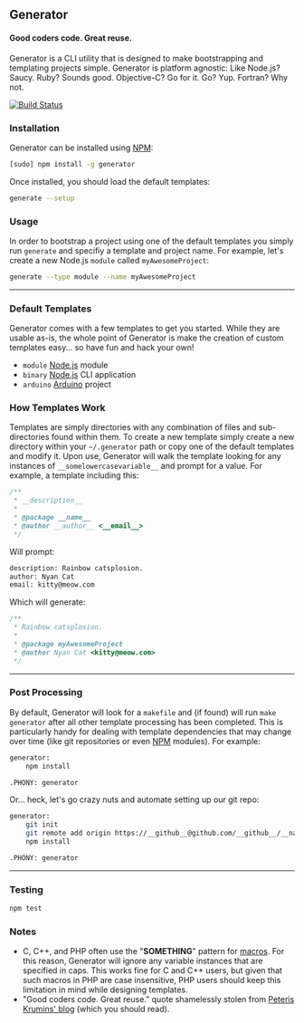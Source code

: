 ## Generator
#### Good coders code. Great reuse.
Generator is a CLI utility that is designed to make bootstrapping and templating projects simple. Generator is platform agnostic: Like Node.js? Saucy. Ruby? Sounds good. Objective-C? Go for it. Go? Yup. Fortran? Why not.

[![Build Status](https://secure.travis-ci.org/thisandagain/generator.png)](http://travis-ci.org/thisandagain/generator)

### Installation
Generator can be installed using [NPM](https://npmjs.org/):
```bash
[sudo] npm install -g generator
```

Once installed, you should load the default templates:
```bash
generate --setup
```

### Usage
In order to bootstrap a project using one of the default templates you simply run `generate` and specifiy a template and project name. For example, let's create a new Node.js `module` called `myAwesomeProject`:
```bash
generate --type module --name myAwesomeProject
```

---

### Default Templates
Generator comes with a few templates to get you started. While they are usable as-is, the whole point of Generator is make the creation of custom templates easy... so have fun and hack your own!

- `module` [Node.js](http://nodejs.org/) module
- `binary` [Node.js](http://nodejs.org/) CLI application
- `arduino` [Arduino](http://www.arduino.cc/) project

### How Templates Work
Templates are simply directories with any combination of files and sub-directories found within them. To create a new template simply create a new directory within your `~/.generator` path or copy one of the default templates and modify it. Upon use, Generator will walk the template looking for any instances of `__somelowercasevariable__` and prompt for a value. For example, a template including this:

```javascript
/**
 * __description__
 *
 * @package __name__
 * @author __author__ <__email__>
 */
```

Will prompt:
```bash
description: Rainbow catsplosion.
author: Nyan Cat
email: kitty@meow.com
```

Which will generate:
```javascript
/**
 * Rainbow catsplosion.
 *
 * @package myAwesomeProject
 * @author Nyan Cat <kitty@meow.com>
 */
```

---

### Post Processing
By default, Generator will look for a `makefile` and (if found) will run `make generator` after all other template processing has been completed. This is particularly handy for dealing with template dependencies that may change over time (like git repositories or even [NPM](https://npmjs.org/) modules). For example:

```bash
generator:
    npm install

.PHONY: generator
```

Or... heck, let's go crazy nuts and automate setting up our git repo:

```bash
generator:
    git init
    git remote add origin https://__github__@github.com/__github__/__name__
    npm install

.PHONY: generator
```

---

### Testing
```bash
npm test
```

### Notes
- C, C++, and PHP often use the "__SOMETHING__" pattern for [macros](http://gcc.gnu.org/onlinedocs/gcc-3.1/cpp/Standard-Predefined-Macros.html). For this reason, Generator will ignore any variable instances that are specified in caps. This works fine for C and C++ users, but given that such macros in PHP are case insensitive, PHP users should keep this limitation in mind while designing templates.
- "Good coders code. Great reuse." quote shamelessly stolen from [Peteris Krumins' blog](http://www.catonmat.net/) (which you should read).

